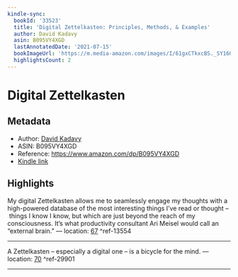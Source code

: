 ```yaml
---
kindle-sync:
  bookId: '33523'
  title: 'Digital Zettelkasten: Principles, Methods, & Examples'
  author: David Kadavy
  asin: B095VY4XGD
  lastAnnotatedDate: '2021-07-15'
  bookImageUrl: 'https://m.media-amazon.com/images/I/61gxCTkxcBS._SY160.jpg'
  highlightsCount: 2
---
```

# Digital Zettelkasten
## Metadata
* Author: [David Kadavy](https://www.amazon.com/David-Kadavy/e/B005310790/ref=dp_byline_cont_ebooks_1)
* ASIN: B095VY4XGD
* Reference: https://www.amazon.com/dp/B095VY4XGD
* [Kindle link](kindle://book?action=open&asin=B095VY4XGD)

## Highlights
My digital Zettelkasten allows me to seamlessly engage my thoughts with a high-powered database of the most interesting things I’ve read or thought – things I know I know, but which are just beyond the reach of my consciousness. It’s what productivity consultant Ari Meisel would call an “external brain.” — location: [67](kindle://book?action=open&asin=B095VY4XGD&location=67) ^ref-13554

---
A Zettelkasten – especially a digital one – is a bicycle for the mind. — location: [70](kindle://book?action=open&asin=B095VY4XGD&location=70) ^ref-29901

---

